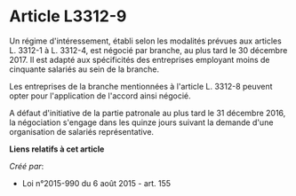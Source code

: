 # Article L3312-9

Un régime d'intéressement, établi selon les modalités prévues aux articles L. 3312-1 à L. 3312-4, est négocié par branche, au
plus tard le 30 décembre 2017. Il est adapté aux spécificités des entreprises employant moins de cinquante salariés au sein
de la branche. 

Les entreprises de la branche mentionnées à l'article L. 3312-8 peuvent opter pour l'application de l'accord ainsi négocié. 

A défaut d'initiative de la partie patronale au plus tard le 31 décembre 2016, la négociation s'engage dans les quinze jours
suivant la demande d'une organisation de salariés représentative.

**Liens relatifs à cet article**

_Créé par_:

  - Loi n°2015-990 du 6 août 2015 - art. 155
